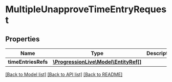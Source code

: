 # MultipleUnapproveTimeEntryRequest

## Properties
Name | Type | Description | Notes
------------ | ------------- | ------------- | -------------
**timeEntriesRefs** | [**\ProgressionLive\Model\EntityRef[]**](EntityRef.md) |  | [optional] 

[[Back to Model list]](../../README.md#documentation-for-models) [[Back to API list]](../../README.md#documentation-for-api-endpoints) [[Back to README]](../../README.md)

